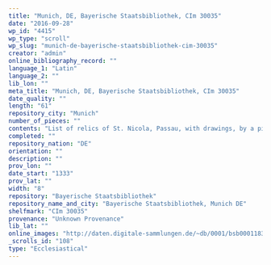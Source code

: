```yaml
---
title: "Munich, DE, Bayerische Staatsbibliothek, CIm 30035"
date: "2016-09-28"
wp_id: "4415"
wp_type: "scroll"
wp_slug: "munich-de-bayerische-staatsbibliothek-cim-30035"
creator: "admin"
online_bibliography_record: ""
language_1: "Latin"
language_2: ""
lib_lon: ""
meta_title: "Munich, DE, Bayerische Staatsbibliothek, CIm 30035"
date_quality: ""
length: "61"
repository_city: "Munich"
number_of_pieces: ""
contents: "List of relics of St. Nicola, Passau, with drawings, by a pilgrim Nicholas."
completed: ""
repository_nation: "DE"
orientation: ""
description: ""
prov_lon: ""
date_start: "1333"
prov_lat: ""
width: "8"
repository: "Bayerische Staatsbibliothek"
repository_name_and_city: "Bayerische Staatsbibliothek, Munich DE"
shelfmark: "CIm 30035"
provenance: "Unknown Provenance"
lib_lat: ""
online_images: "http://daten.digitale-sammlungen.de/~db/0001/bsb00011837/images/index.html?id=00011837&fip=xdsydenyztsfsdrxsfsdrxdsydenen&no=2&seite=4"
_scrolls_id: "108"
type: "Ecclesiastical"
---
```




